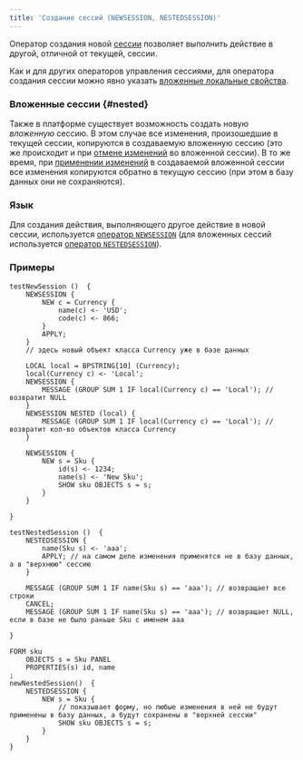 ```yaml
---
title: 'Создание сессий (NEWSESSION, NESTEDSESSION)'
---
```


Оператор создания новой [сессии](Change_sessions.md) позволяет выполнить действие в другой, отличной от текущей, сессии. 

Как и для других операторов управления сессиями, для оператора создания сессии можно явно указать [вложенные локальные свойства](Session_management.md#nested).

### Вложенные сессии {#nested}

Также в платформе существует возможность создать новую *вложенную* сессию. В этом случае все изменения, произошедшие в текущей сессии, копируются в создаваемую вложенную сессию (это же происходит и при [отмене изменений](Cancel_changes_CANCEL.md) во вложенной сессии). В то же время, при [применении изменений](Apply_changes_APPLY.md) в создаваемой вложенной сессии все изменения копируются обратно в текущую сессию (при этом в базу данных они не сохраняются). 

### Язык

Для создания действия, выполняющего другое действие в новой сессии, используется [оператор `NEWSESSION`](NEWSESSION_operator.md) (для вложенных сессий используется [оператор `NESTEDSESSION`](NESTEDSESSION_operator.md)).

### Примеры

```lsf
testNewSession ()  {
    NEWSESSION {
        NEW c = Currency {
            name(c) <- 'USD';
            code(c) <- 866;
        }
        APPLY;
    }
    // здесь новый объект класса Currency уже в базе данных

    LOCAL local = BPSTRING[10] (Currency);
    local(Currency c) <- 'Local';
    NEWSESSION {
        MESSAGE (GROUP SUM 1 IF local(Currency c) == 'Local'); // возвратит NULL
    }
    NEWSESSION NESTED (local) {
        MESSAGE (GROUP SUM 1 IF local(Currency c) == 'Local'); // возвратит кол-во объектов класса Currency
    }

    NEWSESSION {
        NEW s = Sku {
            id(s) <- 1234;
            name(s) <- 'New Sku';
            SHOW sku OBJECTS s = s;
        }
    }

}
```


```lsf
testNestedSession ()  {
    NESTEDSESSION {
        name(Sku s) <- 'aaa';
        APPLY; // на самом деле изменения применятся не в базу данных, а в "верхнюю" сессию
    }

    MESSAGE (GROUP SUM 1 IF name(Sku s) == 'aaa'); // возвращает все строки
    CANCEL;
    MESSAGE (GROUP SUM 1 IF name(Sku s) == 'aaa'); // возвращает NULL, если в базе не было раньше Sku с именем aaa

}

FORM sku
    OBJECTS s = Sku PANEL
    PROPERTIES(s) id, name
;
newNestedSession()  {
    NESTEDSESSION {
        NEW s = Sku {
            // показывает форму, но любые изменения в ней не будут применены в базу данных, а будут сохранены в "верхней сессии"
            SHOW sku OBJECTS s = s;
        }
    }
}
```
